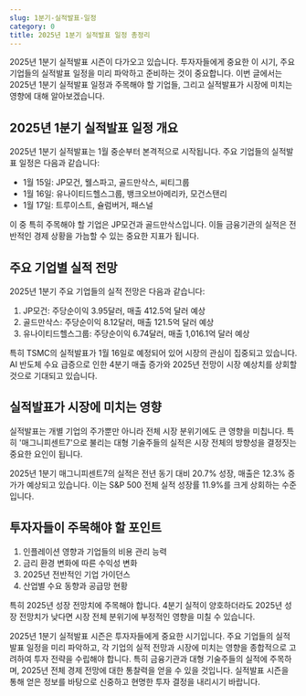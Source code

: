 ```yaml
---
slug: 1분기-실적발표-일정
category: 0
title: 2025년 1분기 실적발표 일정 총정리
---
```


2025년 1분기 실적발표 시즌이 다가오고 있습니다. 투자자들에게 중요한 이 시기, 주요 기업들의 실적발표 일정을 미리 파악하고 준비하는 것이 중요합니다. 이번 글에서는 2025년 1분기 실적발표 일정과 주목해야 할 기업들, 그리고 실적발표가 시장에 미치는 영향에 대해 알아보겠습니다.

## 2025년 1분기 실적발표 일정 개요

2025년 1분기 실적발표는 1월 중순부터 본격적으로 시작됩니다. 주요 기업들의 실적발표 일정은 다음과 같습니다:

- 1월 15일: JP모건, 웰스파고, 골드만삭스, 씨티그룹
- 1월 16일: 유나이티드헬스그룹, 뱅크오브아메리카, 모건스탠리
- 1월 17일: 트루이스트, 슐럼버거, 패스널

이 중 특히 주목해야 할 기업은 JP모건과 골드만삭스입니다. 이들 금융기관의 실적은 전반적인 경제 상황을 가늠할 수 있는 중요한 지표가 됩니다.

## 주요 기업별 실적 전망

2025년 1분기 주요 기업들의 실적 전망은 다음과 같습니다:

1. JP모건: 주당순이익 3.95달러, 매출 412.5억 달러 예상
2. 골드만삭스: 주당순이익 8.12달러, 매출 121.5억 달러 예상
3. 유나이티드헬스그룹: 주당순이익 6.74달러, 매출 1,016.1억 달러 예상

특히 TSMC의 실적발표가 1월 16일로 예정되어 있어 시장의 관심이 집중되고 있습니다. AI 반도체 수요 급증으로 인한 4분기 매출 증가와 2025년 전망이 시장 예상치를 상회할 것으로 기대되고 있습니다.

## 실적발표가 시장에 미치는 영향

실적발표는 개별 기업의 주가뿐만 아니라 전체 시장 분위기에도 큰 영향을 미칩니다. 특히 '매그니피센트7'으로 불리는 대형 기술주들의 실적은 시장 전체의 방향성을 결정짓는 중요한 요인이 됩니다.

2025년 1분기 매그니피센트7의 실적은 전년 동기 대비 20.7% 성장, 매출은 12.3% 증가가 예상되고 있습니다. 이는 S&P 500 전체 실적 성장률 11.9%를 크게 상회하는 수준입니다.

## 투자자들이 주목해야 할 포인트

1. 인플레이션 영향과 기업들의 비용 관리 능력
2. 금리 환경 변화에 따른 수익성 변화
3. 2025년 전반적인 기업 가이던스
4. 산업별 수요 동향과 공급망 현황

특히 2025년 성장 전망치에 주목해야 합니다. 4분기 실적이 양호하더라도 2025년 성장 전망치가 낮다면 시장 전체 분위기에 부정적인 영향을 미칠 수 있습니다.

2025년 1분기 실적발표 시즌은 투자자들에게 중요한 시기입니다. 주요 기업들의 실적발표 일정을 미리 파악하고, 각 기업의 실적 전망과 시장에 미치는 영향을 종합적으로 고려하여 투자 전략을 수립해야 합니다. 특히 금융기관과 대형 기술주들의 실적에 주목하며, 2025년 전체 경제 전망에 대한 통찰력을 얻을 수 있을 것입니다. 실적발표 시즌을 통해 얻은 정보를 바탕으로 신중하고 현명한 투자 결정을 내리시기 바랍니다.